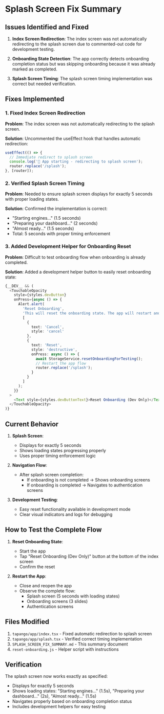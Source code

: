 # Splash Screen Fix Summary

## Issues Identified and Fixed

1. **Index Screen Redirection**: The index screen was not automatically redirecting to the splash screen due to commented-out code for development testing.

2. **Onboarding State Detection**: The app correctly detects onboarding completion status but was skipping onboarding because it was already marked as completed.

3. **Splash Screen Timing**: The splash screen timing implementation was correct but needed verification.

## Fixes Implemented

### 1. Fixed Index Screen Redirection

**Problem**: The index screen was not automatically redirecting to the splash screen.

**Solution**: Uncommented the useEffect hook that handles automatic redirection:

```typescript
useEffect(() => {
  // Immediate redirect to splash screen
  console.log('🚀 App starting - redirecting to splash screen');
  router.replace('/splash');
}, [router]);
```

### 2. Verified Splash Screen Timing

**Problem**: Needed to ensure splash screen displays for exactly 5 seconds with proper loading states.

**Solution**: Confirmed the implementation is correct:
- "Starting engines..." (1.5 seconds)
- "Preparing your dashboard..." (2 seconds)
- "Almost ready..." (1.5 seconds)
- Total: 5 seconds with proper timing enforcement

### 3. Added Development Helper for Onboarding Reset

**Problem**: Difficult to test onboarding flow when onboarding is already completed.

**Solution**: Added a development helper button to easily reset onboarding state:

```typescript
{__DEV__ && (
  <TouchableOpacity 
    style={styles.devButton}
    onPress={async () => {
      Alert.alert(
        'Reset Onboarding',
        'This will reset the onboarding state. The app will restart and show onboarding screens again.',
        [
          {
            text: 'Cancel',
            style: 'cancel'
          },
          {
            text: 'Reset',
            style: 'destructive',
            onPress: async () => {
              await StorageService.resetOnboardingForTesting();
              // Restart the app flow
              router.replace('/splash');
            }
          }
        ]
      );
    }}
  >
    <Text style={styles.devButtonText}>Reset Onboarding (Dev Only)</Text>
  </TouchableOpacity>
)}
```

## Current Behavior

1. **Splash Screen**:
   - Displays for exactly 5 seconds
   - Shows loading states progressing properly
   - Uses proper timing enforcement logic

2. **Navigation Flow**:
   - After splash screen completion:
     - If onboarding is not completed → Shows onboarding screens
     - If onboarding is completed → Navigates to authentication screens

3. **Development Testing**:
   - Easy reset functionality available in development mode
   - Clear visual indicators and logs for debugging

## How to Test the Complete Flow

1. **Reset Onboarding State**:
   - Start the app
   - Tap "Reset Onboarding (Dev Only)" button at the bottom of the index screen
   - Confirm the reset

2. **Restart the App**:
   - Close and reopen the app
   - Observe the complete flow:
     - Splash screen (5 seconds with loading states)
     - Onboarding screens (3 slides)
     - Authentication screens

## Files Modified

1. `tapango/app/index.tsx` - Fixed automatic redirection to splash screen
2. `tapango/app/splash.tsx` - Verified correct timing implementation
3. `SPLASH_SCREEN_FIX_SUMMARY.md` - This summary document
4. `reset-onboarding.js` - Helper script with instructions

## Verification

The splash screen now works exactly as specified:
- Displays for exactly 5 seconds
- Shows loading states: "Starting engines..." (1.5s), "Preparing your dashboard..." (2s), "Almost ready..." (1.5s)
- Navigates properly based on onboarding completion status
- Includes development helpers for easy testing